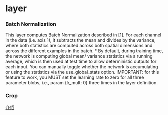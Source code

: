 # layer

### Batch Normalization

This layer computes Batch Normalization described in [1]. For
each channel in the data (i.e. axis 1), it subtracts the mean and divides
by the variance, where both statistics are computed across both spatial
dimensions and across the different examples in the batch.
*
By default, during training time, the network is computing global mean/
variance statistics via a running average, which is then used at test
time to allow deterministic outputs for each input. You can manually
toggle whether the network is accumulating or using the statistics via the
use_global_stats option. IMPORTANT: for this feature to work, you MUST
set the learning rate to zero for all three parameter blobs, i.e.,
param {lr_mult: 0} three times in the layer definition.

### Crop

[介绍](https://groups.google.com/forum/#!topic/caffe-users/YSRYy7Nd9J8)